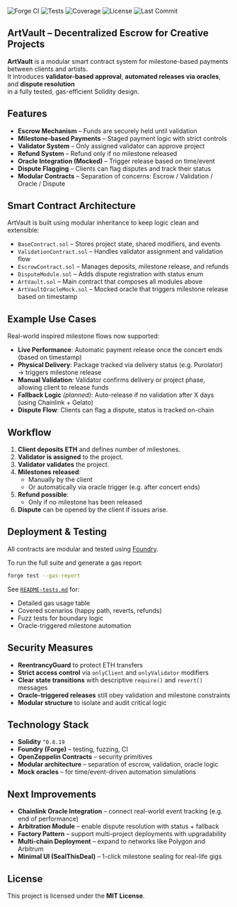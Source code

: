 ![Forge CI](https://github.com/HananeBendisari/ArtVault/actions/workflows/ci.yml/badge.svg)
![Tests](https://img.shields.io/badge/tests-100%25-green)
![Coverage](https://img.shields.io/badge/coverage-90%25-blue)
![License](https://img.shields.io/github/license/HananeBendisari/ArtVault)
![Last Commit](https://img.shields.io/github/last-commit/HananeBendisari/ArtVault)

## ArtVault – Decentralized Escrow for Creative Projects

**ArtVault** is a modular smart contract system for milestone-based payments between clients and artists.  
It introduces **validator-based approval**, **automated releases via oracles**, and **dispute resolution**  
in a fully tested, gas-efficient Solidity design.

## Features

- **Escrow Mechanism** – Funds are securely held until validation
- **Milestone-based Payments** – Staged payment logic with strict controls
- **Validator System** – Only assigned validator can approve project
- **Refund System** – Refund only if no milestone released
- **Oracle Integration (Mocked)** – Trigger release based on time/event
- **Dispute Flagging** – Clients can flag disputes and track their status
- **Modular Contracts** – Separation of concerns: Escrow / Validation / Oracle / Dispute

## Smart Contract Architecture

ArtVault is built using modular inheritance to keep logic clean and extensible:

- `BaseContract.sol` – Stores project state, shared modifiers, and events
- `ValidationContract.sol` – Handles validator assignment and validation flow
- `EscrowContract.sol` – Manages deposits, milestone release, and refunds
- `DisputeModule.sol` – Adds dispute registration with status enum
- `ArtVault.sol` – Main contract that composes all modules above
- `ArtVaultOracleMock.sol` – Mocked oracle that triggers milestone release based on timestamp

## Example Use Cases

Real-world inspired milestone flows now supported:

- **Live Performance**: Automatic payment release once the concert ends (based on timestamp)
- **Physical Delivery**: Package tracked via delivery status (e.g. Purolator) → triggers milestone release
- **Manual Validation**: Validator confirms delivery or project phase, allowing client to release funds
- **Fallback Logic** *(planned)*: Auto-release if no validation after X days (using Chainlink + Gelato)
- **Dispute Flow**: Clients can flag a dispute, status is tracked on-chain

## Workflow

1. **Client deposits ETH** and defines number of milestones.
2. **Validator is assigned** to the project.
3. **Validator validates** the project.
4. **Milestones released**:
   - Manually by the client  
   - Or automatically via oracle trigger (e.g. after concert ends)
5. **Refund possible**:
   - Only if no milestone has been released
6. **Dispute** can be opened by the client if issues arise.

## Deployment & Testing

All contracts are modular and tested using [Foundry](https://book.getfoundry.sh/).

To run the full suite and generate a gas report:

```bash
forge test --gas-report
```

See [`README-tests.md`](README-tests.md) for:

- Detailed gas usage table
- Covered scenarios (happy path, reverts, refunds)
- Fuzz tests for boundary logic
- Oracle-triggered milestone automation

## Security Measures

- **ReentrancyGuard** to protect ETH transfers  
- **Strict access control** via `onlyClient` and `onlyValidator` modifiers  
- **Clear state transitions** with descriptive `require()` and `revert()` messages  
- **Oracle-triggered releases** still obey validation and milestone constraints  
- **Modular structure** to isolate and audit critical logic

## Technology Stack

- **Solidity** `^0.8.19`  
- **Foundry (Forge)** – testing, fuzzing, CI  
- **OpenZeppelin Contracts** – security primitives  
- **Modular architecture** – separation of escrow, validation, oracle logic  
- **Mock oracles** – for time/event-driven automation simulations  

## Next Improvements

- **Chainlink Oracle Integration** – connect real-world event tracking (e.g. end of performance)
- **Arbitration Module** – enable dispute resolution with status + fallback
- **Factory Pattern** – support multi-project deployments with upgradability
- **Multi-chain Deployment** – expand to networks like Polygon and Arbitrum
- **Minimal UI (SealThisDeal)** – 1-click milestone sealing for real-life gigs

## License

This project is licensed under the **MIT License**.

